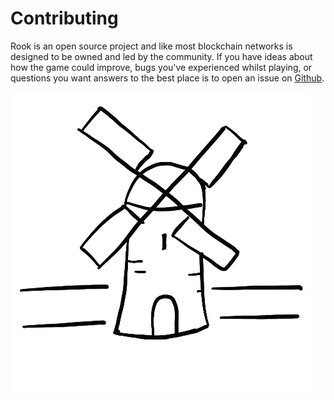# Contributing

Rook is an open source project and like most blockchain networks is designed to be owned and led by the community. If you have ideas about how the game could improve, bugs you've experienced whilst playing, or questions you want answers to the best place is to open an issue on [Github](https://github.com/rook-network/rook/issue/new?).

![Farm](../images/Farm.png)